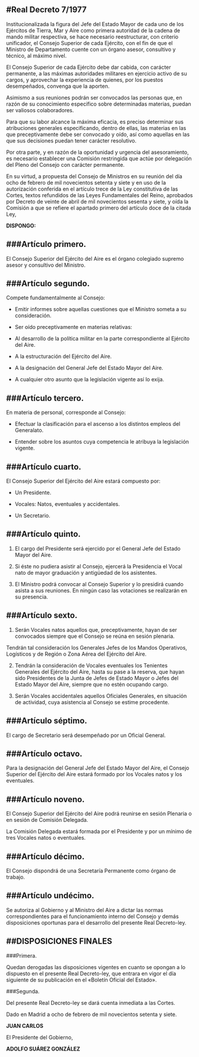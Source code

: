 #Real Decreto 7/1977
---

Institucionalizada la figura del Jefe del Estado Mayor de cada uno de los Ejércitos de Tierra, Mar y Aire como primera autoridad de la cadena de mando militar respectiva, se hace necesario reestructurar, con criterio unificador, el Consejo Superior de cada Ejército, con el fin de que el Ministro de Departamento cuente con un órgano asesor, consultivo y técnico, al máximo nivel.

El Consejo Superior de cada Ejército debe dar cabida, con carácter permanente, a las máximas autoridades militares en ejercicio activo de su cargos, y aprovechar la experiencia de quienes, por los puestos desempeñados, convenga que la aporten.

Asimismo a sus reuniones podrán ser convocados las personas que, en razón de su conocimiento especifico sobre determinadas materias, puedan ser valiosos colaboradores.

Para que su labor alcance la máxima eficacia, es preciso determinar sus atribuciones generales especificando, dentro de ellas, las materias en las que preceptivamente debe ser convocado y oído, así como aquellas en las que sus decisiones puedan tener carácter resolutivo.

Por otra parte, y en razón de la oportunidad y urgencia del asesoramiento, es necesario establecer una Comisión restringida que actúe por delegación del Pleno del Consejo con carácter permanente.

En su virtud, a propuesta del Consejo de Ministros en su reunión del día ocho de febrero de mil novecientos setenta y siete y en uso de la autorización conferida en el artículo trece de la Ley constitutiva de las Cortes, textos refundidos de las Leyes Fundamentales del Reino, aprobados por Decreto de veinte de abril de mil novecientos sesenta y siete, y oída la Comisión a que se refiere el apartado primero del artículo doce de la citada Ley,

**DISPONGO:**

###Artículo primero.
---
El Consejo Superior del Ejército del Aire es el órgano colegiado supremo asesor y consultivo del Ministro.

###Artículo segundo.
---
Compete fundamentalmente al Consejo:

- Emitir informes sobre aquellas cuestiones que el Ministro someta a su consideración.
- Ser oído preceptivamente en materias relativas:

- Al desarrollo de la política militar en la parte correspondiente al Ejército del Aire.

- A la estructuración del Ejército del Aire.

- A la designación del General Jefe del Estado Mayor del Aire.

- A cualquier otro asunto que la legislación vigente así lo exija.

###Artículo tercero.
---

En materia de personal, corresponde al Consejo:

- Efectuar la clasificación para el ascenso a los distintos empleos del Generalato.

- Entender sobre los asuntos cuya competencia le atribuya la legislación vigente.

###Artículo cuarto.
---

El Consejo Superior del Ejército del Aire estará compuesto por:

- Un Presidente.

- Vocales: Natos, eventuales y accidentales.

- Un Secretario.

###Artículo quinto.
---

1. El cargo del Presidente será ejercido por el General Jefe del Estado Mayor del Aire.

2. Si éste no pudiera asistir al Consejo, ejercerá la Presidencia el Vocal nato de mayor graduación y antigüedad de los asistentes.

3. El Ministro podrá convocar al Consejo Superior y lo presidirá cuando asista a sus reuniones. En ningún caso las votaciones se realizarán en su presencia.

###Artículo sexto.
---

1. Serán Vocales natos aquellos que, preceptivamente, hayan de ser convocados siempre que el Consejo se reúna en sesión plenaria.

Tendrán tal consideración los Generales Jefes de los Mandos Operativos, Logísticos y de Región o Zona Aérea del Ejército del Aire.

2. Tendrán la consideración de Vocales eventuales los Tenientes Generales del Ejército del Aire, hasta su pase a la reserva, que hayan sido Presidentes de la Junta de Jefes de Estado Mayor o Jefes del Estado Mayor del Aire, siempre que no estén ocupando cargo.

3. Serán Vocales accidentales aquellos Oficiales Generales, en situación de actividad, cuya asistencia al Consejo se estime procedente.

###Artículo séptimo.
---

El cargo de Secretario será desempeñado por un Oficial General.

###Artículo octavo.
---

Para la designación del General Jefe del Estado Mayor del Aire, el Consejo Superior del Ejército del Aire estará formado por los Vocales natos y los eventuales.

###Artículo noveno.
---

El Consejo Superior del Ejército del Aire podrá reunirse en sesión Plenaria o en sesión de Comisión Delegada.

La Comisión Delegada estará formada por el Presidente y por un mínimo de tres Vocales natos o eventuales.

###Artículo décimo.
---

El Consejo dispondrá de una Secretaría Permanente como órgano de trabajo.

###Artículo undécimo.
---

Se autoriza al Gobierno y al Ministro del Aire a dictar las normas correspondientes para el funcionamiento interno del Consejo y demás disposiciones oportunas para el desarrollo del presente Real Decreto-ley.

##DISPOSICIONES FINALES
---

###Primera.

Quedan derogadas las disposiciones vigentes en cuanto se opongan a lo dispuesto en el presente Real Decreto-ley, que entrara en vigor el día siguiente de su publicación en el «Boletín Oficial del Estado».

###Segunda.

Del presente Real Decreto-ley se dará cuenta inmediata a las Cortes.

Dado en Madrid a ocho de febrero de mil novecientos setenta y siete.

**JUAN CARLOS**

El Presidente del Gobierno,

**ADOLFO SUÁREZ GONZÁLEZ**